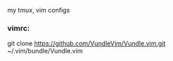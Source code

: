 my tmux, vim configs


### vimrc:
git clone https://github.com/VundleVim/Vundle.vim.git ~/.vim/bundle/Vundle.vim
